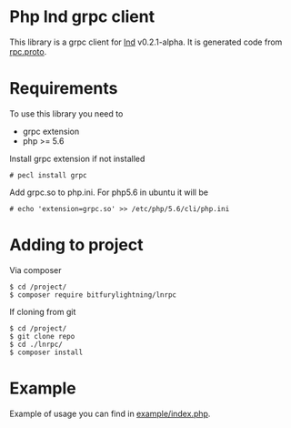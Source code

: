 Php lnd grpc client
===================

This library is a grpc client for [lnd](https://github.com/lightningnetwork/lnd) v0.2.1-alpha. It is generated code
from [rpc.proto](https://github.com/lightningnetwork/lnd/blob/2486097554baf8fe61b4e531e42d3c725dd0fca5/lnrpc/rpc.proto).


Requirements
============

To use this library you need to

* grpc extension
* php >= 5.6

Install grpc extension if not installed
```
# pecl install grpc
```

Add grpc.so to php.ini. For php5.6 in ubuntu it will be
```
# echo 'extension=grpc.so' >> /etc/php/5.6/cli/php.ini
```

Adding to project
=================
Via composer
```
$ cd /project/
$ composer require bitfurylightning/lnrpc
```

If cloning from git
```
$ cd /project/
$ git clone repo
$ cd ./lnrpc/
$ composer install
```

Example
=======

Example of usage you can find in [example/index.php](https://github.com/BitfuryLightning/php-lnd-grpc-client/tree/master/example/index.php).

